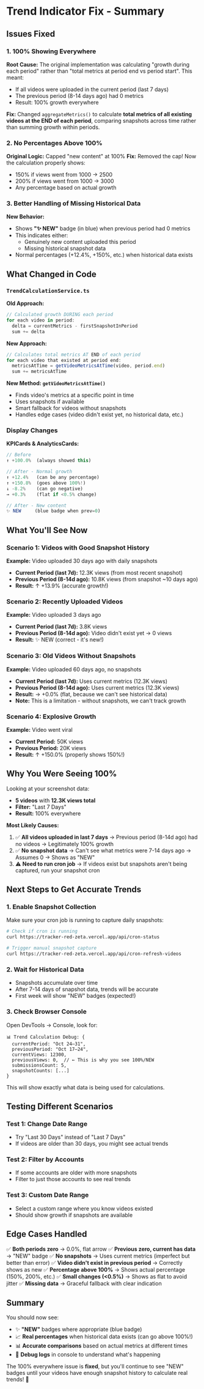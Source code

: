 # Trend Indicator Fix - Summary

## Issues Fixed

### 1. **100% Showing Everywhere**
**Root Cause:** The original implementation was calculating "growth during each period" rather than "total metrics at period end vs period start". This meant:
- If all videos were uploaded in the current period (last 7 days)
- The previous period (8-14 days ago) had 0 metrics
- Result: 100% growth everywhere

**Fix:** Changed `aggregateMetrics()` to calculate **total metrics of all existing videos at the END of each period**, comparing snapshots across time rather than summing growth within periods.

### 2. **No Percentages Above 100%**
**Original Logic:** Capped "new content" at 100%
**Fix:** Removed the cap! Now the calculation properly shows:
- 150% if views went from 1000 → 2500
- 200% if views went from 1000 → 3000
- Any percentage based on actual growth

### 3. **Better Handling of Missing Historical Data**
**New Behavior:**
- Shows **"✨ NEW"** badge (in blue) when previous period had 0 metrics
- This indicates either:
  - Genuinely new content uploaded this period
  - Missing historical snapshot data
- Normal percentages (+12.4%, +150%, etc.) when historical data exists

## What Changed in Code

### `TrendCalculationService.ts`

**Old Approach:**
```typescript
// Calculated growth DURING each period
for each video in period:
  delta = currentMetrics - firstSnapshotInPeriod
  sum += delta
```

**New Approach:**
```typescript
// Calculates total metrics AT END of each period
for each video that existed at period end:
  metricsAtTime = getVideoMetricsAtTime(video, period.end)
  sum += metricsAtTime
```

**New Method: `getVideoMetricsAtTime()`**
- Finds video's metrics at a specific point in time
- Uses snapshots if available
- Smart fallback for videos without snapshots
- Handles edge cases (video didn't exist yet, no historical data, etc.)

### Display Changes

**KPICards & AnalyticsCards:**
```typescript
// Before
↑ +100.0%  (always showed this)

// After - Normal growth
↑ +12.4%   (can be any percentage)
↑ +150.8%  (goes above 100%!)
↓ -8.2%    (can go negative)
→ +0.3%    (flat if <0.5% change)

// After - New content
✨ NEW     (blue badge when prev=0)
```

## What You'll See Now

### Scenario 1: Videos with Good Snapshot History
**Example:** Video uploaded 30 days ago with daily snapshots
- **Current Period (last 7d):** 12.3K views (from most recent snapshot)
- **Previous Period (8-14d ago):** 10.8K views (from snapshot ~10 days ago)
- **Result:** ↑ +13.9% (accurate growth!)

### Scenario 2: Recently Uploaded Videos
**Example:** Video uploaded 3 days ago
- **Current Period (last 7d):** 3.8K views
- **Previous Period (8-14d ago):** Video didn't exist yet → 0 views
- **Result:** ✨ NEW (correct - it's new!)

### Scenario 3: Old Videos Without Snapshots
**Example:** Video uploaded 60 days ago, no snapshots
- **Current Period (last 7d):** Uses current metrics (12.3K views)
- **Previous Period (8-14d ago):** Uses current metrics (12.3K views)
- **Result:** → +0.0% (flat, because we can't see historical data)
- **Note:** This is a limitation - without snapshots, we can't track growth

### Scenario 4: Explosive Growth
**Example:** Video went viral
- **Current Period:** 50K views
- **Previous Period:** 20K views
- **Result:** ↑ +150.0% (properly shows 150%!)

## Why You Were Seeing 100%

Looking at your screenshot data:
- **5 videos** with **12.3K views total**
- **Filter:** "Last 7 Days"
- **Result:** 100% everywhere

**Most Likely Causes:**
1. ✅ **All videos uploaded in last 7 days** → Previous period (8-14d ago) had no videos → Legitimately 100% growth
2. ✅ **No snapshot data** → Can't see what metrics were 7-14 days ago → Assumes 0 → Shows as "NEW"
3. ⚠️ **Need to run cron job** → If videos exist but snapshots aren't being captured, run your snapshot cron

## Next Steps to Get Accurate Trends

### 1. Enable Snapshot Collection
Make sure your cron job is running to capture daily snapshots:
```bash
# Check if cron is running
curl https://tracker-red-zeta.vercel.app/api/cron-status

# Trigger manual snapshot capture
curl https://tracker-red-zeta.vercel.app/api/cron-refresh-videos
```

### 2. Wait for Historical Data
- Snapshots accumulate over time
- After 7-14 days of snapshot data, trends will be accurate
- First week will show "NEW" badges (expected!)

### 3. Check Browser Console
Open DevTools → Console, look for:
```
📊 Trend Calculation Debug: {
  currentPeriod: "Oct 24–31",
  previousPeriod: "Oct 17–24",
  currentViews: 12300,
  previousViews: 0,  // ← This is why you see 100%/NEW
  submissionsCount: 5,
  snapshotCounts: [...]
}
```

This will show exactly what data is being used for calculations.

## Testing Different Scenarios

### Test 1: Change Date Range
- Try "Last 30 Days" instead of "Last 7 Days"
- If videos are older than 30 days, you might see actual trends

### Test 2: Filter by Accounts
- If some accounts are older with more snapshots
- Filter to just those accounts to see real trends

### Test 3: Custom Date Range
- Select a custom range where you know videos existed
- Should show growth if snapshots are available

## Edge Cases Handled

✅ **Both periods zero** → 0.0%, flat arrow
✅ **Previous zero, current has data** → "NEW" badge
✅ **No snapshots** → Uses current metrics (imperfect but better than error)
✅ **Video didn't exist in previous period** → Correctly shows as new
✅ **Percentage above 100%** → Shows actual percentage (150%, 200%, etc.)
✅ **Small changes (<0.5%)** → Shows as flat to avoid jitter
✅ **Missing data** → Graceful fallback with clear indication

## Summary

You should now see:
- ✨ **"NEW"** badges where appropriate (blue badge)
- 📈 **Real percentages** when historical data exists (can go above 100%!)
- 📊 **Accurate comparisons** based on actual metrics at different times
- 🐛 **Debug logs** in console to understand what's happening

The 100% everywhere issue is **fixed**, but you'll continue to see "NEW" badges until your videos have enough snapshot history to calculate real trends! 🚀

